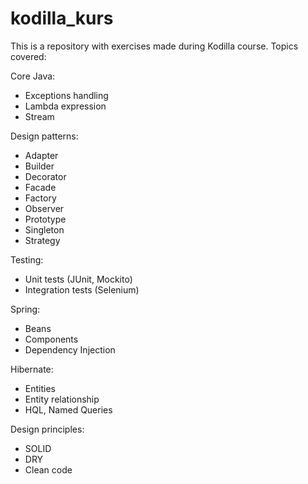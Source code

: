 # kodilla_kurs
This is a repository with exercises made during Kodilla course. Topics covered:

Core Java:

- Exceptions handling
- Lambda expression
- Stream
  
Design patterns:

- Adapter
- Builder
- Decorator
- Facade
- Factory
- Observer
- Prototype
- Singleton
- Strategy

Testing:

- Unit tests (JUnit, Mockito)
- Integration tests (Selenium)

Spring:

- Beans
- Components
- Dependency Injection

Hibernate:

- Entities
- Entity relationship
- HQL, Named Queries

Design principles:

- SOLID
- DRY
- Clean code
